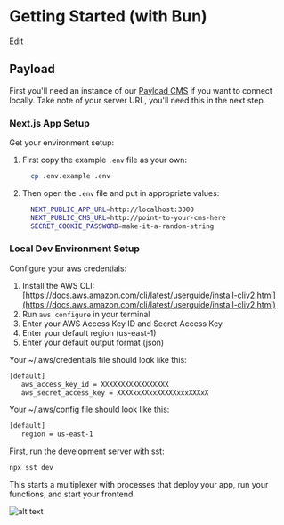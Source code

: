 # Getting Started (with Bun)

Edit

## Payload

First you'll need an instance of our [Payload CMS](https://github.com/eab-agency/appily-cms) if you want to connect locally. Take note of your server URL, you'll need this in the next step.

### Next.js App Setup

Get your environment setup:

1. First copy the example `.env` file as your own:

   ```bash
     cp .env.example .env
   ```

2. Then open the `.env` file and put in appropriate values:

   ```bash
     NEXT_PUBLIC_APP_URL=http://localhost:3000
     NEXT_PUBLIC_CMS_URL=http://point-to-your-cms-here
     SECRET_COOKIE_PASSWORD=make-it-a-random-string
   ```

### Local Dev Environment Setup

Configure your aws credentials:

1. Install the AWS CLI: [https://docs.aws.amazon.com/cli/latest/userguide/install-cliv2.html](https://docs.aws.amazon.com/cli/latest/userguide/install-cliv2.html)
2. Run `aws configure` in your terminal
3. Enter your AWS Access Key ID and Secret Access Key
4. Enter your default region (us-east-1)
5. Enter your default output format (json)

Your ~/.aws/credentials file should look like this:

```bash
[default]
   aws_access_key_id = XXXXXXXXXXXXXXXXX
   aws_secret_access_key = XXXXxxXXxxXXXXXxxxXXXxX
```

Your ~/.aws/config file should look like this:

```bash
[default]
   region = us-east-1
```

First, run the development server with sst:

```bash
npx sst dev
```

This starts a multiplexer with processes that deploy your app, run your functions, and start your frontend.

![alt text](./infra/misc/image.png)
